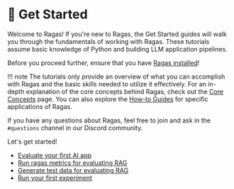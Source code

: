 # 🚀 Get Started

Welcome to Ragas! If you're new to Ragas, the Get Started guides will walk you through the fundamentals of working with Ragas. These tutorials assume basic knowledge of Python and building LLM application pipelines. 

Before you proceed further, ensure that you have [Ragas installed](./install.md)!

!!! note
    The tutorials only provide an overview of what you can accomplish with Ragas and the basic skills needed to utilize it effectively. For an in-depth explanation of the core concepts behind Ragas, check out the [Core Concepts](../concepts/index.md) page. You can also explore the [How-to Guides](../howtos/index.md) for specific applications of Ragas.

If you have any questions about Ragas, feel free to join and ask in the `#questions` channel in our Discord community.

Let's get started!

- [Evaluate your first AI app](./evals.md)
- [Run ragas metrics for evaluating RAG](rag_eval.md)
- [Generate test data for evaluating RAG](rag_testset_generation.md)
- [Run your first experiment](experiments_quickstart.md)